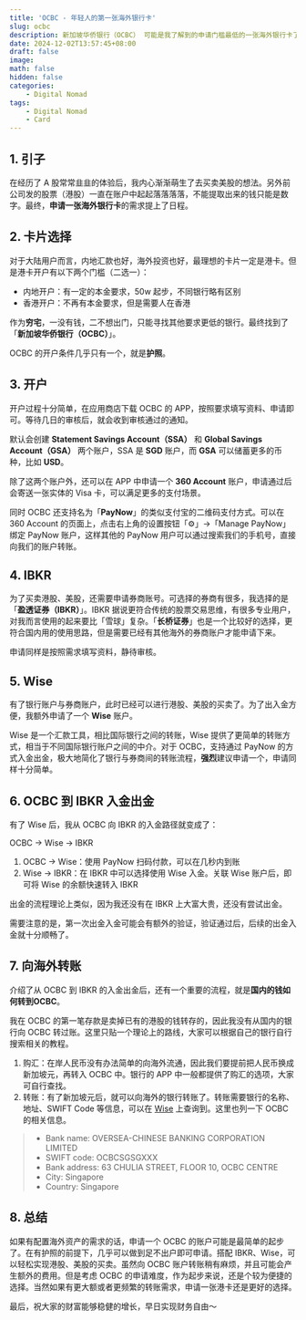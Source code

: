 ```yaml
---
title: 'OCBC - 年轻人的第一张海外银行卡'
slug: ocbc
description: 新加坡华侨银行（OCBC） 可能是我了解到的申请门槛最低的一张海外银行卡了，搭配 Wise 可以轻松实现盈透证券（IBKR）的出金与入金，可以作为买卖港股、美股、布局海外资产的起点。
date: 2024-12-02T13:57:45+08:00
draft: false
image:
math: false
hidden: false
categories:
    - Digital Nomad
tags:
    - Digital Nomad
    - Card
---
```


## 1. 引子

在经历了 A 股常常韭韭的体验后，我内心渐渐萌生了去买卖美股的想法。另外前公司发的股票（港股）一直在账户中起起落落落落，不能提取出来的钱只能是数字。最终，**申请一张海外银行卡**的需求提上了日程。

## 2. 卡片选择

对于大陆用户而言，内地汇款也好，海外投资也好，最理想的卡片一定是港卡。但是港卡开户有以下两个门槛（二选一）：

- 内地开户：有一定的本金要求，50w 起步，不同银行略有区别
- 香港开户：不再有本金要求，但是需要人在香港

作为**穷宅**，一没有钱，二不想出门，只能寻找其他要求更低的银行。最终找到了「**新加坡华侨银行（OCBC）**」。

OCBC 的开户条件几乎只有一个，就是**护照**。

## 3. 开户

开户过程十分简单，在应用商店下载 OCBC 的 APP，按照要求填写资料、申请即可。等待几日的审核后，就会收到审核通过的通知。

默认会创建 **Statement Savings Account（SSA）** 和 **Global Savings Account（GSA）** 两个账户，SSA 是 **SGD** 账户，而 **GSA** 可以储蓄更多的币种，比如 **USD**。

除了这两个账户外，还可以在 APP 中申请一个 **360 Account** 账户，申请通过后会寄送一张实体的 Visa 卡，可以满足更多的支付场景。

同时 OCBC 还支持名为「**PayNow**」的类似支付宝的二维码支付方式。可以在 360 Account 的页面上，点击右上角的设置按钮「⚙️」->「Manage PayNow」绑定 PayNow 账户，这样其他的 PayNow 用户可以通过搜索我们的手机号，直接向我们的账户转账。

## 4. IBKR

为了买卖港股、美股，还需要申请券商账号。可选择的券商有很多，我选择的是「**盈透证券（IBKR）**」。IBKR 据说更符合传统的股票交易思维，有很多专业用户，对我而言使用的起来要比「雪球」复杂。「**长桥证券**」也是一个比较好的选择，更符合国内用的使用思路，但是需要已经有其他海外的券商账户才能申请下来。

申请同样是按照需求填写资料，静待审核。

## 5. Wise

有了银行账户与券商账户，此时已经可以进行港股、美股的买卖了。为了出入金方便，我额外申请了一个 **Wise** 账户。

Wise 是一个汇款工具，相比国际银行之间的转账，Wise 提供了更简单的转账方式，相当于不同国际银行账户之间的中介。对于 OCBC，支持通过 PayNow 的方式入金出金，极大地简化了银行与券商间的转账流程，**强烈**建议申请一个，申请同样十分简单。

## 6. OCBC 到 IBKR 入金出金

有了 Wise 后，我从 OCBC 向 IBKR 的入金路径就变成了：

OCBC -> Wise -> IBKR

1. OCBC -> Wise：使用 PayNow 扫码付款，可以在几秒内到账
2. Wise -> IBKR：在 IBKR 中可以选择使用 Wise 入金。关联 Wise 账户后，即可将 Wise 的余额快速转入 IBKR

出金的流程理论上类似，因为我还没有在 IBKR 上大富大贵，还没有尝试出金。

需要注意的是，第一次出金入金可能会有额外的验证，验证通过后，后续的出金入金就十分顺畅了。

## 7. 向海外转账

介绍了从 OCBC 到 IBKR 的入金出金后，还有一个重要的流程，就是**国内的钱如何转到OCBC**。

我在 OCBC 的第一笔存款是卖掉已有的港股的钱转存的，因此我没有从国内的银行向 OCBC 转过账。这里只贴一个理论上的路线，大家可以根据自己的银行自行搜索相关的教程。

1. 购汇：在岸人民币没有办法简单的向海外流通，因此我们要提前把人民币换成新加坡元，再转入 OCBC 中。银行的 APP 中一般都提供了购汇的选项，大家可自行查找。
2. 转账：有了新加坡元后，就可以向海外的银行转账了。转账需要银行的名称、地址、SWIFT Code 等信息，可以在 [Wise](https://wise.com/gb/swift-codes/countries/singapore/ocbc-swift-code) 上查询到。这里也列一下 OCBC 的相关信息。

> - Bank name: OVERSEA-CHINESE BANKING CORPORATION LIMITED
> - SWIFT code: OCBCSGSGXXX
> - Bank address: 63 CHULIA STREET, FLOOR 10, OCBC CENTRE
> - City: Singapore
> - Country: Singapore

## 8. 总结

如果有配置海外资产的需求的话，申请一个 OCBC 的账户可能是最简单的起步了。在有护照的前提下，几乎可以做到足不出户即可申请。搭配 IBKR、Wise，可以轻松实现港股、美股的买卖。虽然向 OCBC 账户转账稍有麻烦，并且可能会产生额外的费用。但是考虑 OCBC 的申请难度，作为起步来说，还是个较为便捷的选择。当然如果有更大额或者更频繁的转账需求，申请一张港卡还是更好的选择。

最后，祝大家的财富能够稳健的增长，早日实现财务自由～